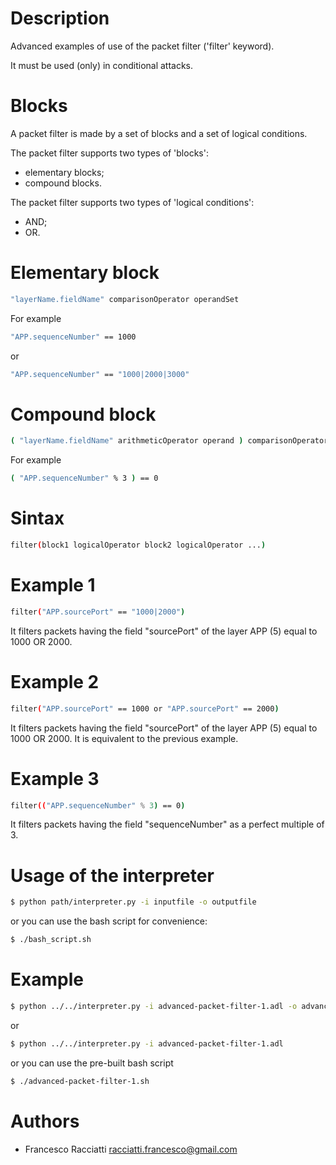 Description
============
Advanced examples of use of the packet filter ('filter' keyword).

It must be used (only) in conditional attacks.


Blocks
======
A packet filter is made by a set of blocks and a set of logical conditions.

The packet filter supports two types of 'blocks':
 + elementary blocks;
 + compound blocks.

The packet filter supports two types of 'logical conditions':
 + AND;
 + OR.
 
 
Elementary block
================
``` sh
"layerName.fieldName" comparisonOperator operandSet
```

For example
``` sh
"APP.sequenceNumber" == 1000
```

or
``` sh
"APP.sequenceNumber" == "1000|2000|3000"
```


Compound block
==============
``` sh
( "layerName.fieldName" arithmeticOperator operand ) comparisonOperator operandSet
```

For example
``` sh
( "APP.sequenceNumber" % 3 ) == 0
```


Sintax
======
``` sh
filter(block1 logicalOperator block2 logicalOperator ...)
```


Example 1
=========
``` sh
filter("APP.sourcePort" == "1000|2000")
```
It filters packets having the field "sourcePort" of the layer APP (5) equal to 1000 OR 2000.


Example 2
=========
``` sh
filter("APP.sourcePort" == 1000 or "APP.sourcePort" == 2000)
```
It filters packets having the field "sourcePort" of the layer APP (5) equal to 1000 OR 2000.
It is equivalent to the previous example.


Example 3
=========
``` sh
filter(("APP.sequenceNumber" % 3) == 0)
```
It filters packets having the field "sequenceNumber" as a perfect multiple of 3.


Usage of the interpreter
========================
``` sh
$ python path/interpreter.py -i inputfile -o outputfile
```

or you can use the bash script for convenience:

``` sh
$ ./bash_script.sh
```


Example
=======
``` sh
$ python ../../interpreter.py -i advanced-packet-filter-1.adl -o advanced-packet-filter-1.xml
```

or

``` sh
$ python ../../interpreter.py -i advanced-packet-filter-1.adl
```

or you can use the pre-built bash script

``` sh
$ ./advanced-packet-filter-1.sh
```


Authors
=======
+ Francesco Racciatti  	<racciatti.francesco@gmail.com>
